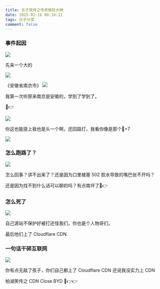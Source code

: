 ```yaml
---
title: 乐子笑传之传奇微软大神
date: 2025-02-16 00:10:11
tags: 乐子分享
comment: false
---
```


### 事件起因
![](./loser-msst/kuohu_message.png)

先来一个大的

![](./loser-msst/4dd8ed226a4b649418c9e90f4bad0bea.jpg)

《安徽省南京市》
![](./loser-msst/nanjing_baike.png)

我第一次听原来南京是安徽的，学到了学到了。

🤣👉

![](./loser-msst/channel_message1.png)

你这也能提上我也是头一个啊，还回路灯，我看你像是那个🐎+7

![](./loser-msst/channel_reply1.png)

### 怎么跑路了？
![](./loser-msst/62d8e49661ffd5971fc77d28897605f9.jpg)

怎么回事？讲不出来了？还是因为口里被塞 502 胶水导致的嘴巴张不开吗？

还是因为找不到什么话可以聊的吗？有点南坪了🤣👉

### 怎么死了
![](./loser-msst/807bb3548c01cbc8a0b52bf9bc765f71.png)

自己源站不保护好被打还怪我们，你也是个人物哥们。

最后他们上了 Cloudflare CDN.

### 一句话干碎互联网
![](./loser-msst/406a31f97775bd0417d97b4c732e82bb.jpg)

你有点无敌了孩子，你们自己都上了 Cloudflare CDN 还说我没实力上 CDN

柏湖笑传之 CDN Close BYD 🤣👉👉
